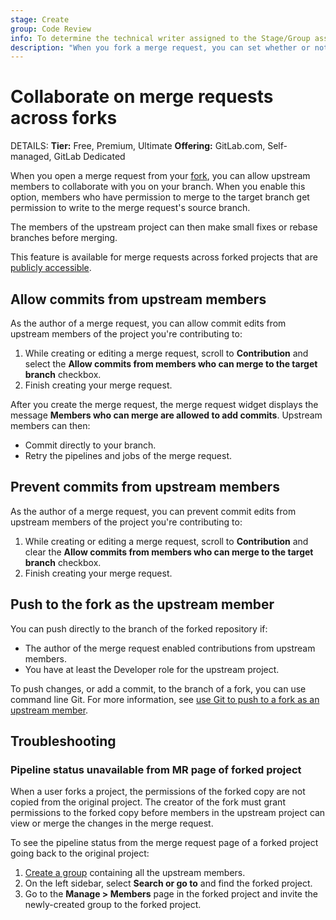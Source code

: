 ```yaml
---
stage: Create
group: Code Review
info: To determine the technical writer assigned to the Stage/Group associated with this page, see https://handbook.gitlab.com/handbook/product/ux/technical-writing/#assignments
description: "When you fork a merge request, you can set whether or not members of the upstream repository can contribute to your fork."
---
```


# Collaborate on merge requests across forks

DETAILS:
**Tier:** Free, Premium, Ultimate
**Offering:** GitLab.com, Self-managed, GitLab Dedicated

When you open a merge request from your [fork](../repository/forking_workflow.md), you can allow upstream
members to collaborate with you on your branch.
When you enable this option, members who have permission to merge to the target branch get
permission to write to the merge request's source branch.

The members of the upstream project can then make small fixes or rebase branches
before merging.

This feature is available for merge requests across forked projects that are
[publicly accessible](../../public_access.md).

## Allow commits from upstream members

As the author of a merge request, you can allow commit edits from
upstream members of the project you're contributing to:

1. While creating or editing a merge request, scroll to **Contribution** and
   select the **Allow commits from members who can merge to the target branch**
   checkbox.
1. Finish creating your merge request.

After you create the merge request, the merge request widget displays the message
**Members who can merge are allowed to add commits**. Upstream members can then:

- Commit directly to your branch.
- Retry the pipelines and jobs of the merge request.

## Prevent commits from upstream members

As the author of a merge request, you can prevent commit edits from
upstream members of the project you're contributing to:

1. While creating or editing a merge request, scroll to **Contribution** and
   clear the **Allow commits from members who can merge to the target branch**
   checkbox.
1. Finish creating your merge request.

## Push to the fork as the upstream member

You can push directly to the branch of the forked repository if:

- The author of the merge request enabled contributions from upstream members.
- You have at least the Developer role for the upstream project.

To push changes, or add a commit, to the branch of a fork, you can use command line Git.
For more information, see [use Git to push to a fork as an upstream member](../../../topics/git/forks.md#push-to-a-fork-as-an-upstream-member).

## Troubleshooting

### Pipeline status unavailable from MR page of forked project

When a user forks a project, the permissions of the forked copy are not copied
from the original project. The creator of the fork must grant permissions to the
forked copy before members in the upstream project can view or merge the changes
in the merge request.

To see the pipeline status from the merge request page of a forked project
going back to the original project:

1. [Create a group](../../group/index.md#create-a-group) containing all the upstream members.
1. On the left sidebar, select **Search or go to** and find the forked project.
1. Go to the **Manage > Members** page in the forked project and invite the newly-created
   group to the forked project.
